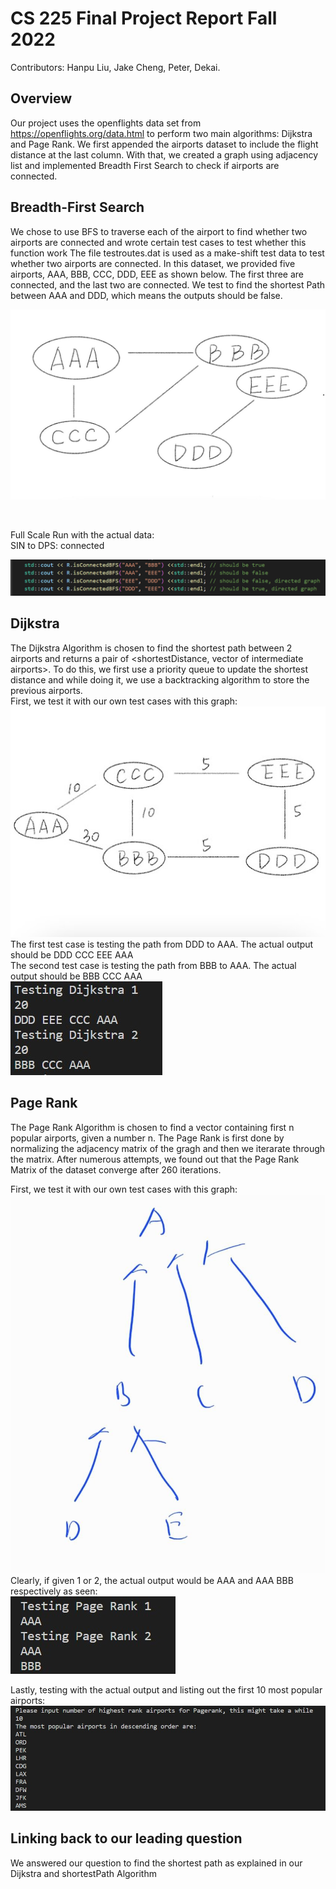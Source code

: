 # CS 225 Final Project Report Fall 2022 
Contributors: Hanpu Liu, Jake Cheng, Peter, Dekai.

## Overview

Our project uses the openflights data set from https://openflights.org/data.html to perform two main algorithms: Dijkstra and Page Rank. We first appended the airports dataset to include the flight distance at the last column. With that, we created a graph using adjacency list and implemented Breadth First Search to check if airports are connected. 


## Breadth-First Search
We chose to use BFS to traverse each of the airport to find whether two airports are connected and wrote certain test cases to test whether this function work
The file testroutes.dat is used as a make-shift test data to test whether two airports are connected. In this dataset, we provided five airports, AAA, BBB, CCC, DDD, EEE as shown below. The first three are connected, and the last two are connected. We test to find the shortest Path between AAA and DDD, which means the outputs should be false.


![BFS](BFS.jpg)

<br>


Full Scale Run with the actual data:<br>
SIN to DPS: connected

![BFS Full Scale Run](image.png)

## Dijkstra
The Dijkstra Algorithm is chosen to find the shortest path between 2 airports and returns a pair of <shortestDistance, vector of intermediate airports>. To do this, we first use a priority queue to update the shortest distance and while doing it, we use a backtracking algorithm to store the previous airports.
<br>
First, we test it with our own test cases with this graph:
<br>
![DIJ](dijk.jpg)
<br>
The first test case is testing the path from DDD to AAA. The actual output should be DDD CCC EEE AAA <br>
The second test case is testing the path from BBB to AAA. The actual output should be BBB CCC AAA <br>
![test DIJ](testdij.jpg)



## Page Rank
The Page Rank Algorithm is chosen to find a vector containing first n popular airports, given a number n. The Page Rank is first done by normalizing the adjacency matrix of the gragh and then we iterarate through the matrix. After numerous attempts, we found out that the Page Rank Matrix of the dataset converge after 260 iterations.

First, we test it with our own test cases with this graph: <br>
![test pagerank](pagerank.jpg) <br>
Clearly, if given 1 or 2, the actual output would be AAA and AAA BBB respectively as seen: <br>
![test pagerank](pagerank2.jpg) <br>

Lastly, testing with the actual output and listing out the first 10 most popular airports: <br>
![test DIJ](pagerank3.jpg)


## Linking back to our leading question
We answered our question to find the shortest path as explained in our Dijkstra and shortestPath Algorithm
